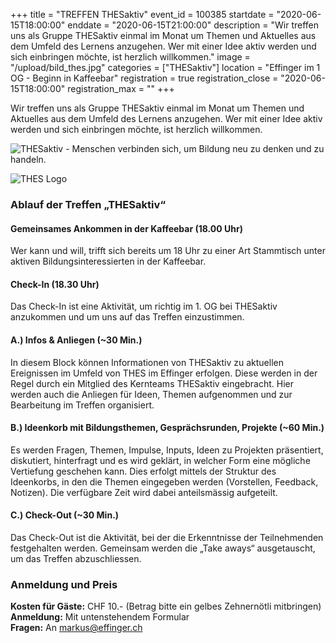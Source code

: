 +++
title = "TREFFEN THESaktiv"
event_id = 100385
startdate = "2020-06-15T18:00:00"
enddate = "2020-06-15T21:00:00"
description = "Wir treffen uns als Gruppe THESaktiv einmal im Monat um Themen und Aktuelles aus dem Umfeld des Lernens anzugehen. Wer mit einer Idee aktiv werden und sich einbringen möchte, ist herzlich willkommen."
image = "/upload/bild_thes.jpg"
categories = ["THESaktiv"]
location = "Effinger im 1 OG - Beginn in Kaffeebar"
registration = true
registration_close = "2020-06-15T18:00:00"
registration_max = ""
+++

<div class="lead">
Wir treffen uns als Gruppe THESaktiv einmal im Monat um Themen und Aktuelles aus dem Umfeld des Lernens anzugehen. Wer mit einer Idee aktiv werden und sich einbringen möchte, ist herzlich willkommen. 
</div>

![THESaktiv - Menschen verbinden sich, um Bildung neu zu denken und zu handeln.](/upload/bild_thes.jpg)

![THES Logo](/upload/thes_blau.png)


### Ablauf  der Treffen „THESaktiv“

#### Gemeinsames Ankommen in der Kaffeebar (18.00 Uhr)

Wer kann und will, trifft sich bereits um 18 Uhr zu einer Art Stammtisch unter aktiven Bildungsinteressierten in der Kaffeebar.

#### Check-In (18.30 Uhr)

Das Check-In ist eine Aktivität, um richtig im 1. OG bei THESaktiv anzukommen und um uns auf das Treffen einzustimmen.

#### A.) Infos & Anliegen (~30 Min.)

In diesem Block können Informationen von THESaktiv zu aktuellen Ereignissen im Umfeld von THES im Effinger erfolgen. 
Diese werden in der Regel durch ein Mitglied des Kernteams THESaktiv eingebracht. Hier werden auch die Anliegen für Ideen, Themen aufgenommen und zur Bearbeitung im Treffen organisiert.

#### B.) Ideenkorb mit Bildungsthemen, Gesprächsrunden, Projekte (~60 Min.)

Es werden Fragen, Themen, Impulse, Inputs, Ideen zu Projekten präsentiert, diskutiert, hinterfragt und es wird geklärt, in welcher Form eine mögliche Vertiefung geschehen kann. Dies erfolgt mittels der Struktur des Ideenkorbs, in den die Themen eingegeben werden (Vorstellen, Feedback, Notizen). Die verfügbare Zeit wird dabei anteilsmässig aufgeteilt.

#### C.) Check-Out (~30 Min.)

Das Check-Out ist die Aktivität, bei der die Erkenntnisse der Teilnehmenden festgehalten werden. 
Gemeinsam werden die „Take aways“ ausgetauscht, um das Treffen abzuschliessen.

### Anmeldung und Preis

**Kosten für Gäste:** CHF 10.- (Betrag bitte ein gelbes Zehnernötli mitbringen)\
**Anmeldung:** Mit untenstehendem Formular\
**Fragen:** An [markus@effinger.ch](mailto:markus@effinger.ch)

